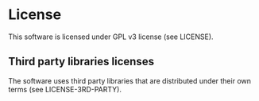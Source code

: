 # License
This software is licensed under GPL v3 license (see LICENSE).

## Third party libraries licenses
The software uses third party libraries that are distributed under 
their own terms (see LICENSE-3RD-PARTY).
